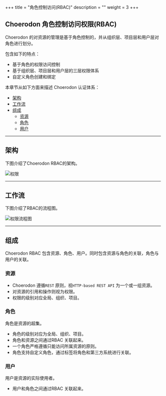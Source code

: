 +++
title = "角色控制访问(RBAC)"
description = ""
weight = 3
+++

## Choerodon 角色控制访问权限(RBAC)

Choerodon 的对资源的管理是基于角色控制的，并从组织层、项目层和用户层对角色进行划分。

包含如下的特点：

- <font>基于角色的权限访问控制</font>
- <font>基于组织层、项目层和用户层的三层权限体系</font>
- <font>自定义角色创建和绑定</font>

本章节从如下方面来描述 Choerodon 认证体系：

- <font>[架构](#架构)</font>
- <font>[工作流](#工作流)</font>
- <font>[组成](#组成)</font>
    - <font>[资源](#资源)</font>
    - <font>[角色](#角色)</font>
    - <font>[用户](#用户)</font>

---
## 架构

下图介绍了Choerodon RBAC的架构。

![权限](/img/docs/security/permission.png)

---
## 工作流

下图介绍了RBAC的流程图。

![权限流程图](/img/docs/security/permission_flow.png)

---
## 组成

Choerodon RBAC 包含资源、角色、用户。同时包含资源与角色的关联，角色与用户的关联。

### 资源

* Choerodon 遵循`REST` 原则，视`HTTP-based REST API` 为一个或一组资源。
* 对资源的引用和操作则视为权限。
* 权限的级别对应全局、组织、项目。

### 角色

角色是资源的超集。

* 角色的级别对应为全局、组织、项目。
* 角色和资源之间通过RBAC 关联起来。
* 一个角色严格遵循只能访问所属资源的原则。
* 角色支持自定义角色，通过标签将角色和第三方系统进行关联。

### 用户

用户是资源的实际使用者。

* 用户和角色之间通过RBAC 关联起来。